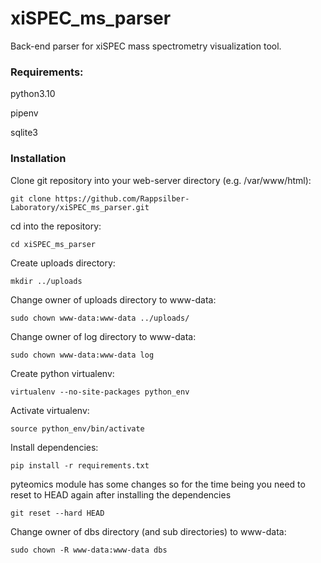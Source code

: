 # xiSPEC_ms_parser

Back-end parser for xiSPEC mass spectrometry visualization tool.


### Requirements:
python3.10

pipenv

sqlite3

### Installation

Clone git repository into your web-server directory (e.g. /var/www/html):

```git clone https://github.com/Rappsilber-Laboratory/xiSPEC_ms_parser.git```

cd into the repository:

```cd xiSPEC_ms_parser```

Create uploads directory:

```mkdir ../uploads```

Change owner of uploads directory to www-data:

```sudo chown www-data:www-data ../uploads/```

Change owner of log directory to www-data:

```sudo chown www-data:www-data log```



Create python virtualenv:

```virtualenv --no-site-packages python_env```

Activate virtualenv:

```source python_env/bin/activate```

Install dependencies:

```pip install -r requirements.txt```

pyteomics module has some changes so for the time being you need to reset to HEAD again after installing the dependencies

```git reset --hard HEAD```


Change owner of dbs directory (and sub directories) to www-data:

```sudo chown -R www-data:www-data dbs```
